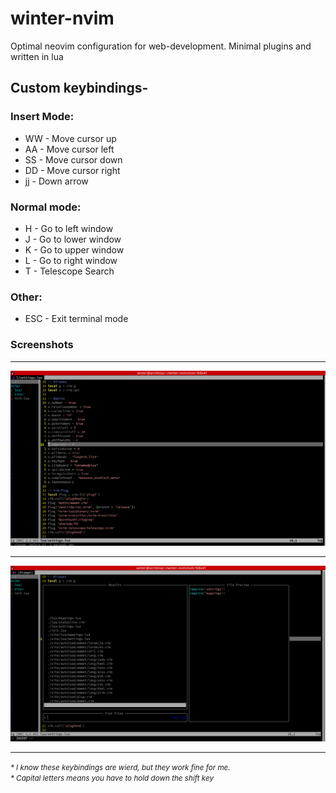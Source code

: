 <h1>winter-nvim</h1>
Optimal neovim configuration for web-development. Minimal plugins and written in lua
<h2>Custom keybindings-</h2>
<h3>Insert Mode:</h3>
<ul>
  <li>WW - Move cursor up </li>
  <li>AA - Move cursor left </li>
  <li>SS - Move cursor down </li>
  <li>DD - Move cursor right </li>
  <li>jj - Down arrow </li>
</ul>
<h3>Normal mode:</h3>
<ul>
  <li>H - Go to left window</li>
  <li>J - Go to lower window</li>
  <li>K - Go to upper window</li>
  <li>L - Go to right window</li>
  <li>T - Telescope Search</li>
</ul>
<h3>Other:</h3>
<ul>
  <li>ESC - Exit terminal mode </li>
</ul>
<h3>Screenshots</h3>
<hr>
<img src="./screenshots/snip1.png" alt="">
<hr>
<img src="./screenshots/snip2.png" alt="">
<hr>

<i><small>* I know these keybindings are wierd, but they work fine for me. </small><i>
<br><i><small>* Capital letters means you have to hold down the shift key </small></i>
  
 <script src="https://utteranc.es/client.js"
        repo="[ENTER REPO HERE]"
        issue-term="pathname"
        theme="dark-blue"
        crossorigin="anonymous"
        async>
</script>
